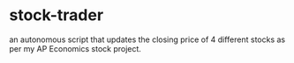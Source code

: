 # stock-trader
an autonomous script that updates the closing price of 4 different stocks as per my AP Economics stock project.
